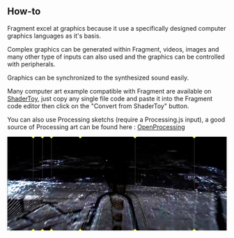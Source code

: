 ## How-to

Fragment excel at graphics because it use a specifically designed computer graphics languages as it's basis.

Complex graphics can be generated within Fragment, videos, images and many other type of inputs can also used and the graphics can be controlled with peripherals.

Graphics can be synchronized to the synthesized sound easily.

Many computer art example compatible with Fragment are available on [ShaderToy](https://www.shadertoy.com), just copy any single file code and paste it into the Fragment code editor then click on the "Convert from ShaderToy" button.

You can also use Processing sketchs (require a Processing.js input), a good source of Processing art can be found here : [OpenProcessing](https://www.openprocessing.org/)

![Visuals](images/canvas.png)